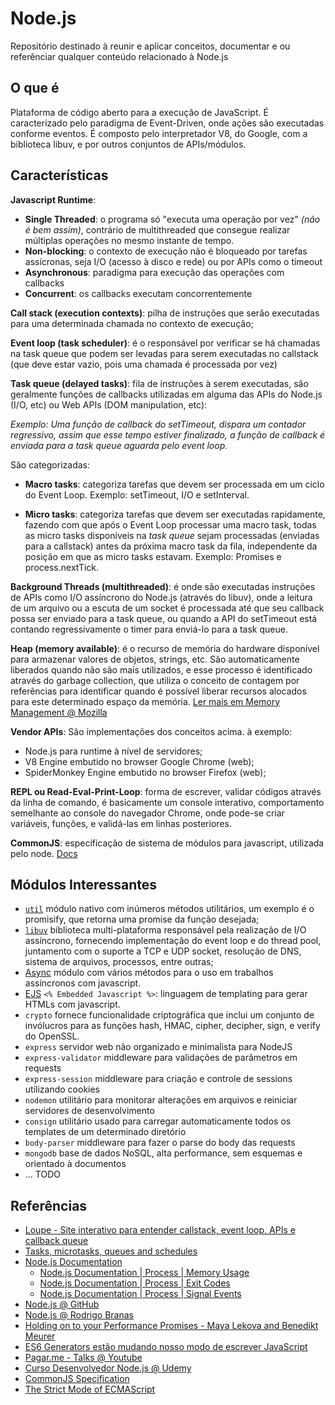 # Node.js

Repositório destinado à reunir e aplicar conceitos, documentar e ou referênciar qualquer conteúdo relacionado à Node.js

## O que é

Plataforma de código aberto para a execução de JavaScript.
É caracterizado pelo paradigma de Event-Driven, onde ações são executadas conforme eventos.
É composto pelo interpretador V8, do Google, com a biblioteca libuv, e por outros conjuntos de APIs/módulos.

## Características

**Javascript Runtime**:

- **Single Threaded**: o programa só "executa uma operação por vez" _(não é bem assim)_, contrário de multithreaded que consegue realizar múltiplas operações no mesmo instante de tempo.
- **Non-blocking**: o contexto de execução não é bloqueado por tarefas assícronas, seja I/O (acesso à disco e rede) ou por APIs como o timeout
- **Asynchronous**: paradigma para execução das operações com callbacks
- **Concurrent**: os callbacks executam concorrentemente

**Call stack (execution contexts)**: pilha de instruções que serão executadas para uma determinada chamada no contexto de execução;

**Event loop (task scheduler)**: é o responsável por verificar se há chamadas na task queue que podem ser levadas para serem executadas no callstack (que deve estar vazio, pois uma chamada é processada por vez)

**Task queue (delayed tasks)**: fila de instruções à serem executadas, são geralmente funções de callbacks utilizadas em alguma das APIs do Node.js (I/O, etc) ou Web APIs (DOM manipulation, etc):

_Exemplo: Uma função de callback do setTimeout, dispara um contador regressivo, assim que esse tempo estiver finalizado, a função de callback é enviada para a task queue aguarda pelo event loop._

São categorizadas:

- **Macro tasks**: categoriza tarefas que devem ser processada em um ciclo do Event Loop. Exemplo: setTimeout, I/O e setInterval.

- **Micro tasks**: categoriza tarefas que devem ser executadas rapidamente, fazendo com que após o Event Loop processar uma macro task, todas as micro tasks disponíveis na _task queue_ sejam processadas (enviadas para a callstack) antes da próxima macro task da fila, independente da posição em que as micro tasks estavam. Exemplo: Promises e process.nextTick.

**Background Threads (multithreaded)**: é onde são executadas instruções de APIs como I/O assíncrono do Node.js (através do libuv), onde a leitura de um arquivo ou a escuta de um socket é processada até que seu callback possa ser enviado para a task queue, ou quando a API do setTimeout está contando regressivamente o timer para enviá-lo para a task queue.

**Heap (memory available)**: é o recurso de memória do hardware disponível para armazenar valores de objetos, strings, etc. São automaticamente liberados quando não são mais utilizados, e esse processo é identificado através do garbage collection, que utiliza o conceito de contagem por referências para identificar quando é possível liberar recursos alocados para este determinado espaço da memória. [Ler mais em Memory Management @ Mozilla](https://developer.mozilla.org/pt-BR/docs/Web/JavaScript/Memory_Management)

**Vendor APIs**: São implementações dos conceitos acima. à exemplo:

- Node.js para runtime à nível de servidores;
- V8 Engine embutido no browser Google Chrome (web);
- SpiderMonkey Engine embutido no browser Firefox (web);

**REPL ou Read-Eval-Print-Loop**: forma de escrever, validar códigos através da linha de comando, é basicamente um console interativo, comportamento semelhante ao console do navegador Chrome, onde pode-se criar variáveis, funções, e validá-las em linhas posteriores.

**CommonJS**: específicação de sistema de módulos para javascript, utilizada pelo node. [Docs](http://wiki.commonjs.org/wiki/CommonJS)

## Módulos Interessantes

- [`util`](https://nodejs.org/api/util.html) módulo nativo com inúmeros métodos utilitários, um exemplo é o promisify, que retorna uma promise da função desejada;
- [`libuv`](https://github.com/libuv/libuv) biblioteca multi-plataforma responsável pela realização de I/O assíncrono, fornecendo implementação do event loop e do thread pool, juntamento com o suporte a TCP e UDP socket, resolução de DNS, sistema de arquivos, processos, entre outras;
- [Async](https://caolan.github.io/async/docs.html) módulo com vários métodos para o uso em trabalhos assíncronos com javascript.
- [EJS](http://ejs.co/) `<% Embedded Javascript %>`: linguagem de templating para gerar HTMLs com javascript.
- `crypto` fornece funcionalidade criptográfica que inclui um conjunto de invólucros para as funções hash, HMAC, cipher, decipher, sign, e verify do OpenSSL.
- `express` servidor web não organizado e minimalista para NodeJS
- `express-validator` middleware para validações de parâmetros em requests
- `express-session` middleware para criação e controle de sessions utilizando cookies
- `nodemon` utilitário para monitorar alterações em arquivos e reiniciar servidores de desenvolvimento
- `consign` utilitário usado para carregar automaticamente todos os templates de um determinado diretório
- `body-parser` middleware para fazer o parse do body das requests
- `mongodb` base de dados NoSQL, alta performance, sem esquemas e orientado à documentos
- ... TODO

## Referências

- [Loupe - Site interativo para entender callstack, event loop, APIs e callback queue](http://latentflip.com/loupe)
- [Tasks, microtasks, queues and schedules](https://jakearchibald.com/2015/tasks-microtasks-queues-and-schedules/)
- [Node.js Documentation](https://nodejs.org/dist/latest-v8.x/docs/api/index.html)
  - [Node.js Documentation | Process | Memory Usage](https://nodejs.org/dist/latest-v8.x/docs/api/process.html#process_process_memoryusage)
  - [Node.js Documentation | Process | Exit Codes](https://nodejs.org/dist/latest-v8.x/docs/api/process.html#process_exit_codes)
  - [Node.js Documentation | Process | Signal Events](https://nodejs.org/api/process.html#process_signal_events)
- [Node.js @ GitHub](https://github.com/nodejs/node)
- [Node.js @ Rodrigo Branas](https://youtu.be/KtDwdoxQL4A?list=PLQCmSnNFVYnTFo60Bt972f8HA4Td7WKwq)
- [Holding on to your Performance Promises - Maya Lekova and Benedikt Meurer](https://www.youtube.com/watch?v=DFP5DKDQfOc&)
- [ES6 Generators estão mudando nosso modo de escrever JavaScript](https://medium.com/nossa-coletividad/es6-generators-est%C3%A3o-mudando-nosso-modo-de-escrever-javascript-e99f7c79bdd7)
- [Pagar.me - Talks @ Youtube](https://www.youtube.com/channel/UCNhSCufrcOMeFvzEM7tt9Lw)
- [Curso Desenvolvedor Node.js @ Udemy](https://www.udemy.com/curso-completo-do-desenvolvedor-nodejs)
- [CommonJS Specification](http://wiki.commonjs.org/wiki/CommonJS)
- [The Strict Mode of ECMAScript](http://www.ecma-international.org/ecma-262/5.1/#sec-C)
